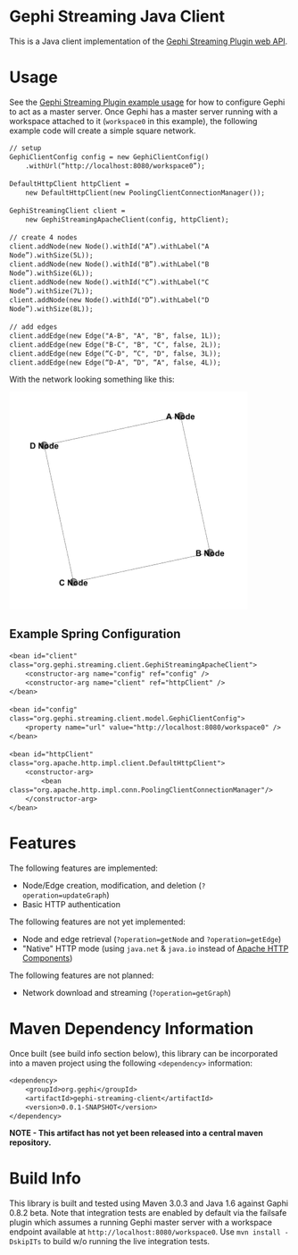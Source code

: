Gephi Streaming Java Client
======================

This is a Java client implementation of the [Gephi Streaming Plugin web API](http://wiki.gephi.org/index.php/Graph_Streaming#Plugin_interface).


# Usage

See the [Gephi Streaming Plugin example usage](http://wiki.gephi.org/index.php/Graph_Streaming#Gephi_as_Master) 
for how to configure Gephi to act as a master server. Once Gephi has a master server running with a workspace
attached to it (`workspace0` in this example), the following example code will create a simple square 
network.

    // setup
    GephiClientConfig config = new GephiClientConfig()
        .withUrl(“http://localhost:8080/workspace0”);

    DefaultHttpClient httpClient = 
        new DefaultHttpClient(new PoolingClientConnectionManager());

    GephiStreamingClient client = 
        new GephiStreamingApacheClient(config, httpClient);

    // create 4 nodes
    client.addNode(new Node().withId("A”).withLabel("A Node”).withSize(5L));
    client.addNode(new Node().withId("B”).withLabel("B Node”).withSize(6L));
    client.addNode(new Node().withId("C”).withLabel("C Node”).withSize(7L));
    client.addNode(new Node().withId("D”).withLabel("D Node”).withSize(8L));
    
    // add edges
    client.addEdge(new Edge("A-B", "A", "B", false, 1L));
    client.addEdge(new Edge("B-C", "B", "C", false, 2L));
    client.addEdge(new Edge(“C-D", “C", "D", false, 3L));
    client.addEdge(new Edge(“D-A", “D", “A", false, 4L));

With the network looking something like this:

![image](docs/square-network.png)

## Example Spring Configuration

    <bean id="client" class="org.gephi.streaming.client.GephiStreamingApacheClient">
        <constructor-arg name="config" ref="config" />
        <constructor-arg name="client" ref="httpClient" />
    </bean>
    
    <bean id="config" class="org.gephi.streaming.client.model.GephiClientConfig">
        <property name="url" value="http://localhost:8080/workspace0" />
    </bean>
    
    <bean id="httpClient" class="org.apache.http.impl.client.DefaultHttpClient">
        <constructor-arg>
            <bean class="org.apache.http.impl.conn.PoolingClientConnectionManager"/>
        </constructor-arg>
    </bean>


# Features

The following features are implemented:

* Node/Edge creation, modification, and deletion (`?operation=updateGraph`)
* Basic HTTP authentication

The following features are not yet implemented:

* Node and edge retrieval (`?operation=getNode` and `?operation=getEdge`)
* "Native" HTTP mode (using `java.net` & `java.io` instead of [Apache HTTP Components](http://hc.apache.org/))

The following features are not planned:

* Network download and streaming (`?operation=getGraph`)


# Maven Dependency Information

Once built (see build info section below), this library can be incorporated into a maven project using the following `<dependency>` information:
        
    <dependency>
        <groupId>org.gephi</groupId>
        <artifactId>gephi-streaming-client</artifactId>
        <version>0.0.1-SNAPSHOT</version>
    </dependency>

**NOTE - This artifact has not yet been released into a central maven repository.**

# Build Info

This library is built and tested using Maven 3.0.3 and Java 1.6 against Gaphi 0.8.2 
beta. Note that integration tests are enabled by default via the failsafe plugin which
assumes a running Gephi master server with a workspace endpoint available at 
`http://localhost:8080/workspace0`. Use `mvn install -DskipITs` to build w/o running 
the live integration tests.